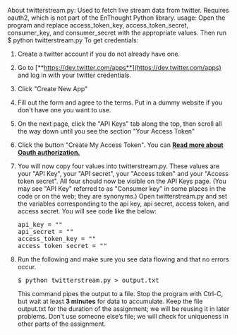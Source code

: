 About twitterstream.py: Used to fetch live stream data from twitter. Requires oauth2, which is not part of the EnThought Python library. usage: Open the program and replace access_token_key, access_token_secret, consumer_key, and consumer_secret with the appropriate values. Then run $ python twitterstream.py To get credentials:

1.  Create a twitter account if you do not already have one.
2.  Go to [**https://dev.twitter.com/apps**](https://dev.twitter.com/apps) and log in with your twitter credentials.
3.  Click "Create New App"
4.  Fill out the form and agree to the terms. Put in a dummy website if you don't have one you want to use.
5.  On the next page, click the "API Keys" tab along the top, then scroll all the way down until you see the section "Your Access Token"
6.  Click the button "Create My Access Token". You can [**Read more about Oauth authorization.**](https://dev.twitter.com/docs/auth)
7.  You will now copy four values into twitterstream.py. These values are your "API Key", your "API secret", your "Access token" and your "Access token secret". All four should now be visible on the API Keys page. (You may see "API Key" referred to as "Consumer key" in some places in the code or on the web; they are synonyms.) Open twitterstream.py and set the variables corresponding to the api key, api secret, access token, and access secret. You will see code like the below:

    <pre>api_key = "<Enter api key>"
    api_secret = "<Enter api secret>"
    access_token_key = "<Enter your access token key here>"
    access_token_secret = "<Enter your access token secret here>"
    </pre>

8.  Run the following and make sure you see data flowing and that no errors occur.

    <pre>$ python twitterstream.py > output.txt</pre>

    This command pipes the output to a file. Stop the program with Ctrl-C, but wait at least **3 minutes** for data to accumulate. Keep the file output.txt for the duration of the assignment; we will be reusing it in later problems. Don’t use someone else’s file; we will check for uniqueness in other parts of the assignment.